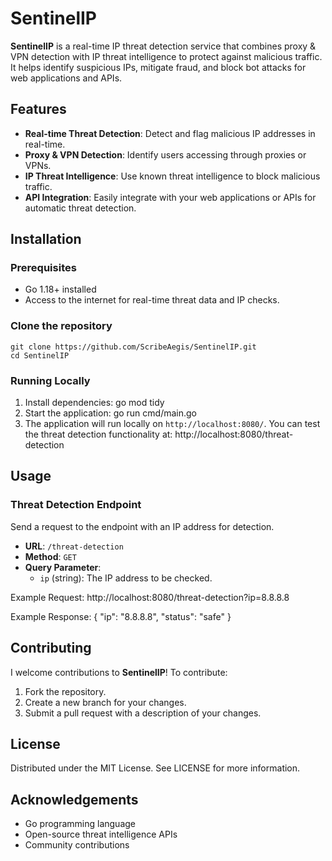 
# SentinelIP

**SentinelIP** is a real-time IP threat detection service that combines proxy & VPN detection with IP threat intelligence to protect against malicious traffic. It helps identify suspicious IPs, mitigate fraud, and block bot attacks for web applications and APIs.

## Features

- **Real-time Threat Detection**: Detect and flag malicious IP addresses in real-time.
- **Proxy & VPN Detection**: Identify users accessing through proxies or VPNs.
- **IP Threat Intelligence**: Use known threat intelligence to block malicious traffic.
- **API Integration**: Easily integrate with your web applications or APIs for automatic threat detection.

## Installation

### Prerequisites
- Go 1.18+ installed
- Access to the internet for real-time threat data and IP checks.

### Clone the repository
```
git clone https://github.com/ScribeAegis/SentinelIP.git
cd SentinelIP
```

### Running Locally

1.  Install dependencies:  go mod tidy
2. Start the application: go run cmd/main.go
3. The application will run locally on `http://localhost:8080/`. You can test the threat detection functionality at: http://localhost:8080/threat-detection

## Usage

### Threat Detection Endpoint

Send a request to the endpoint with an IP address for detection.

-   **URL**: `/threat-detection`
-   **Method**: `GET`
-   **Query Parameter**:
    -   `ip` (string): The IP address to be checked.

Example Request: http://localhost:8080/threat-detection?ip=8.8.8.8

Example Response: 
{
   "ip": "8.8.8.8",
   "status": "safe"
}

## Contributing

I welcome contributions to **SentinelIP**! To contribute:

1.  Fork the repository.
2.  Create a new branch for your changes.
3.  Submit a pull request with a description of your changes.

## License

Distributed under the MIT License. See LICENSE for more information.

## Acknowledgements

-   Go programming language
-   Open-source threat intelligence APIs
-   Community contributions
